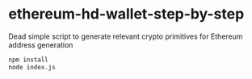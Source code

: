 # ethereum-hd-wallet-step-by-step

Dead simple script to generate relevant crypto primitives for Ethereum address generation

```bash
npm install
node index.js
```